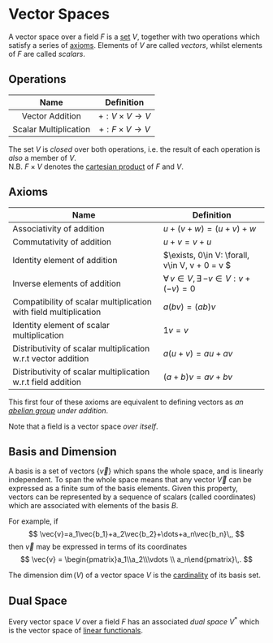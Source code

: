 Vector Spaces
=============
A vector space over a field $F$ is a [set](set.md) $V$, together with two operations which satisfy a series of [axioms](#Axioms). Elements of $V$ are called _vectors_, whilst elements of $F$ are called _scalars_.


Operations
----------
|          Name         	|         Definition         	|
|:---------------------:	|:--------------------------:	|
|    Vector Addition    	| $+:V\times V\rightarrow V$ 	|
| Scalar Multiplication 	| $+:F\times V\rightarrow V$ 	|

The set $V$ is _closed_ over both operations, i.e. the result of each operation is _also_ a member of $V$.  
N.B. $F\times V$ denotes the [cartesian product](../set.md#Operations) of $F$ and $V$.

Axioms
------

|  Name                                                            	| Definition                                      	|
|------------------------------------------------------------------	|-------------------------------------------------	|
| Associativity of addition                                        	| $u + (v + w) = (u + v) + w$                     	|
| Commutativity of addition                                        	| $u + v = v + u$                                 	|
| Identity element of addition                                     	| $\exists\, 0\in V: \forall\, v\in V, v + 0 = v $     	|
| Inverse elements of addition                                     	| $\forall\, v\in V,\exists\, {-v}\in V : v + (-v) = 0$ 	|
| Compatibility of scalar multiplication with field multiplication 	| $a(bv) = (ab)v$                                 	|
| Identity element of scalar multiplication                        	| $1v = v$                                        	|
| Distributivity of scalar multiplication w.r.t vector addition    	| $a(u + v) = au + av$                            	|
| Distributivity of scalar multiplication w.r.t field addition     	| $(a + b)v = av + bv$                            	|

This first four of these axioms are equivalent to defining vectors as _an [abelian group](group.md/#Abelian-Groups) under addition_.

Note that a field is a vector space _over itself_.

Basis and Dimension
-------------------
A basis is a set of vectors $\{\vec{v}\}$ which spans the whole space, and is linearly independent. To span the whole space means that any vector $\vec{V}$ can be expressed as a finite sum of the basis elements. 
Given this property, vectors can be represented by a sequence of scalars (called coordinates) which are associated with elements of the basis $B$. 

For example, if 
$$
\vec{v}=a_1\vec{b_1}+a_2\vec{b_2}+\dots+a_n\vec{b_n}\,,
$$
then $\vec{v}$ may be expressed in terms of its coordinates
$$
\vec{v} = \begin{pmatrix}a_1\\a_2\\\vdots \\ a_n\end{pmatrix}\,.
$$ 

The dimension $\dim(V)$ of a vector space $V$ is the [cardinality](../set.md#Operations) of its basis set.


Dual Space
----------
Every vector space $V$ over a field $F$ has an associated _dual space_ $V^*$ which is the vector space of [linear functionals](linear-mapping.md#Linear-Functional).